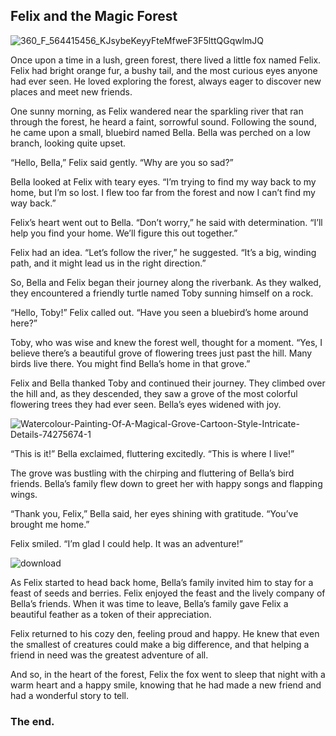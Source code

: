 ## Felix and the Magic Forest

![360_F_564415456_KJsybeKeyyFteMfweF3F5lttQGqwlmJQ](https://github.com/user-attachments/assets/ccd9f0dc-fc7e-44bd-bbe0-a8d0121db9ca)

Once upon a time in a lush, green forest, there lived a little fox named Felix. Felix had bright orange fur, a bushy tail, and the most curious eyes anyone had ever seen. He loved exploring the forest, always eager to discover new places and meet new friends.

One sunny morning, as Felix wandered near the sparkling river that ran through the forest, he heard a faint, sorrowful sound. Following the sound, he came upon a small, bluebird named Bella. Bella was perched on a low branch, looking quite upset.

“Hello, Bella,” Felix said gently. “Why are you so sad?”

Bella looked at Felix with teary eyes. “I’m trying to find my way back to my home, but I’m so lost. I flew too far from the forest and now I can’t find my way back.”

Felix’s heart went out to Bella. “Don’t worry,” he said with determination. “I’ll help you find your home. We’ll figure this out together.”

Felix had an idea. “Let’s follow the river,” he suggested. “It’s a big, winding path, and it might lead us in the right direction.”

So, Bella and Felix began their journey along the riverbank. As they walked, they encountered a friendly turtle named Toby sunning himself on a rock.

“Hello, Toby!” Felix called out. “Have you seen a bluebird’s home around here?”

Toby, who was wise and knew the forest well, thought for a moment. “Yes, I believe there’s a beautiful grove of flowering trees just past the hill. Many birds live there. You might find Bella’s home in that grove.”

Felix and Bella thanked Toby and continued their journey. They climbed over the hill and, as they descended, they saw a grove of the most colorful flowering trees they had ever seen. Bella’s eyes widened with joy.

![Watercolour-Painting-Of-A-Magical-Grove-Cartoon-Style-Intricate-Details-74275674-1](https://github.com/user-attachments/assets/313bdc46-751a-4425-bf8b-c450d889cc13)

“This is it!” Bella exclaimed, fluttering excitedly. “This is where I live!”

The grove was bustling with the chirping and fluttering of Bella’s bird friends. Bella’s family flew down to greet her with happy songs and flapping wings.

“Thank you, Felix,” Bella said, her eyes shining with gratitude. “You’ve brought me home.”

Felix smiled. “I’m glad I could help. It was an adventure!”

![download](https://github.com/user-attachments/assets/d3be82fc-2947-46bf-ba2a-269097d90720)

As Felix started to head back home, Bella’s family invited him to stay for a feast of seeds and berries. Felix enjoyed the feast and the lively company of Bella’s friends. When it was time to leave, Bella’s family gave Felix a beautiful feather as a token of their appreciation.

Felix returned to his cozy den, feeling proud and happy. He knew that even the smallest of creatures could make a big difference, and that helping a friend in need was the greatest adventure of all.

And so, in the heart of the forest, Felix the fox went to sleep that night with a warm heart and a happy smile, knowing that he had made a new friend and had a wonderful story to tell.

### The end.
